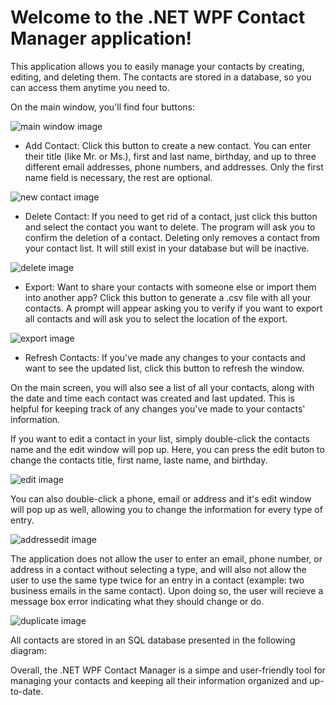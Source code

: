 
# Welcome to the .NET WPF Contact Manager application!

This application allows you to easily manage your contacts by creating, editing, and deleting them. The contacts are stored in a database, so you can access them anytime you need to.

On the main window, you'll find four buttons:

![main window image](https://user-images.githubusercontent.com/57469766/208755672-dcd9b255-391c-4da3-8316-d17c13af6e72.png)

- Add Contact: Click this button to create a new contact. You can enter their title (like Mr. or Ms.), first and last name, birthday, and up to three different email addresses, phone numbers, and addresses. Only the first name field is necessary, the rest are optional.

![new contact image](https://user-images.githubusercontent.com/57469766/208755824-1826f592-ab38-4855-bac7-aac22cc4fe8a.png)

- Delete Contact: If you need to get rid of a contact, just click this button and select the contact you want to delete. The program will ask you to confirm the deletion of a contact. Deleting only removes a contact from your contact list. It will still exist in your database but will be inactive.

![delete image](https://user-images.githubusercontent.com/57469766/208754491-bd3d7d6c-ac33-4481-8f34-94509e7ce616.png)

- Export: Want to share your contacts with someone else or import them into another app? Click this button to generate a .csv file with all your contacts. A prompt will appear asking you to verify if you want to export all contacts and will ask you to select the location of the export.

![export image](https://user-images.githubusercontent.com/57469766/208755519-7c409984-fa60-47c4-9160-d899fc1824f7.png)

- Refresh Contacts: If you've made any changes to your contacts and want to see the updated list, click this button to refresh the window.


On the main screen, you will also see a list of all your contacts, along with the date and time each contact was created and last updated. This is helpful for keeping track of any changes you've made to your contacts' information.

If you want to edit a contact in your list, simply double-click the contacts name and the edit window will pop up. Here, you can press the edit buton to change the contacts title, first name, laste name, and birthday.

![edit image](https://user-images.githubusercontent.com/57469766/208755372-5d18e7f8-b100-4be1-9172-8ddb92afdaee.png)

You can also double-click a phone, email or address and it's edit window will pop up as well, allowing you to change the information for every type of entry.

![addressedit image](https://user-images.githubusercontent.com/57469766/208754287-a9368883-566e-450c-b48d-7a5550337f46.png)

The application does not allow the user to enter an email, phone number, or address in a contact without selecting a type, and will also not allow the user to use the same type twice for an entry in a contact (example: two business emails in the same contact).
Upon doing so, the user will recieve a message box error indicating what they should change or do.

![duplicate image](https://user-images.githubusercontent.com/57469766/208755212-bec703bb-3014-40e0-946a-08e3d750360c.png)

All contacts are stored in an SQL database presented in the following diagram:



Overall, the .NET WPF Contact Manager is a simpe and user-friendly tool for managing your contacts and keeping all their information organized and up-to-date.
